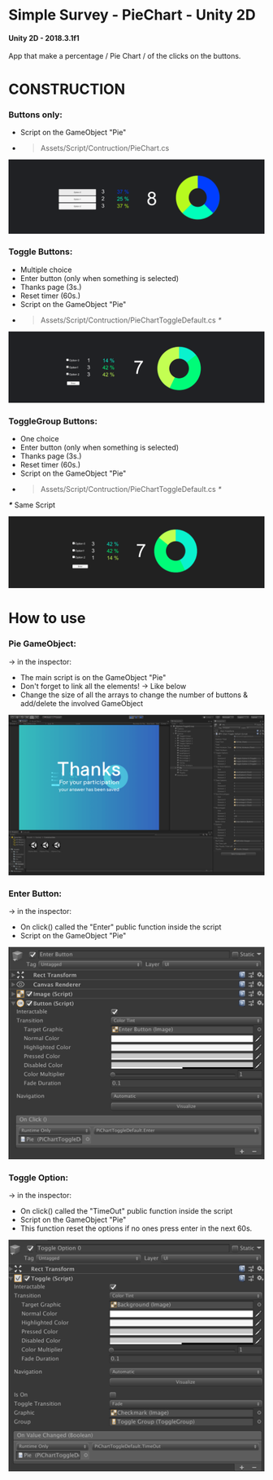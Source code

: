 # Simple Survey - PieChart - Unity 2D


#### Unity 2D - 2018.3.1f1
App that make a percentage / Pie Chart / of the clicks on the buttons.


# CONSTRUCTION
### Buttons only:
- Script on the GameObject "Pie"
- > Assets/Script/Contruction/PieChart.cs

![Screenshot](Screenshot/ConstructionScene/Buttons.png)


### Toggle Buttons:
- Multiple choice
- Enter button (only when something is selected)
- Thanks page (3s.)
- Reset timer (60s.)
- Script on the GameObject "Pie"
- > Assets/Script/Contruction/PieChartToggleDefault.cs _*_

![Screenshot](Screenshot/ConstructionScene/Toggle.png)


### ToggleGroup Buttons:
- One choice
- Enter button (only when something is selected)
- Thanks page (3s.)
- Reset timer (60s.)
- Script on the GameObject "Pie"
- > Assets/Script/Contruction/PieChartToggleDefault.cs _*_

**_*_**
Same Script 

![Screenshot](Screenshot/ConstructionScene/ToggleGroup.png)

# How to use

### Pie GameObject:

-> in the inspector:
- The main script is on the GameObject "Pie" 
- Don't forget to link all the elements! -> Like below 
- Change the size of all the arrays to change the number of buttons & add/delete the involved GameObject  

![Screenshot](Screenshot/GameObjectPie.png)

### Enter Button:

-> in the inspector:
- On click() called the "Enter" public function inside the script
- Script on the GameObject "Pie"

![Screenshot](Screenshot/EnterButton.png)

### Toggle Option:

-> in the inspector:
- On click() called the "TimeOut" public function inside the script
- Script on the GameObject "Pie"
- This function reset the options if no ones press enter in the next 60s.

![Screenshot](Screenshot/ToggleOption.png)